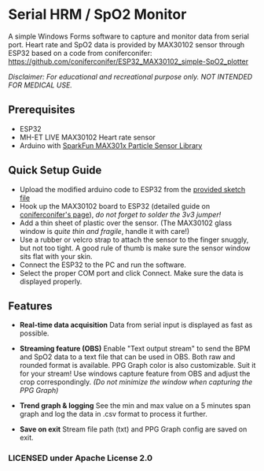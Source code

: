 ﻿# Serial HRM / SpO2 Monitor
A simple Windows Forms software to capture and monitor data from serial port. Heart rate and SpO2 data is provided by MAX30102 sensor through ESP32 based on a code from coniferconifer:
https://github.com/coniferconifer/ESP32_MAX30102_simple-SpO2_plotter

*Disclaimer:
For educational and recreational purpose only. NOT INTENDED FOR MEDICAL USE.*

## Prerequisites
- ESP32
- MH-ET LIVE MAX30102 Heart rate sensor
- Arduino with [SparkFun MAX301x Particle Sensor Library](https://github.com/sparkfun/SparkFun_MAX3010x_Sensor_Library)

## Quick Setup Guide
- Upload the modified arduino code to ESP32 from the [provided sketch file](https://github.com/kampidh/Serial_HRM_Monitor/tree/master/ESP32_MAX30102_simple-SpO2_plotter-BLE_Mod) 
- Hook up the MAX30102 board to ESP32 (detailed guide on [coniferconifer's page](https://github.com/coniferconifer/ESP32_MAX30102_simple-SpO2_plotter)), *do not forget to solder the 3v3 jumper!*
- Add a thin sheet of plastic over the sensor. (The MAX30102 glass window is *quite thin and fragile*, handle it with care!)
- Use a rubber or velcro strap to attach the sensor to the finger snuggly, but not too tight. A good rule of thumb is make sure the sensor window sits flat with your skin.
- Connect the ESP32 to the PC and run the software.
- Select the proper COM port and click Connect. Make sure the data is displayed properly.

## Features
- **Real-time data acquisition**
Data from serial input is displayed as fast as possible.

- **Streaming feature (OBS)**
Enable "Text output stream" to send the BPM and SpO2 data to a text file that can be used in OBS. Both raw and rounded format is available.
PPG Graph color is also customizable. Suit it for your stream! Use windows capture feature from OBS and adjust the crop correspondingly. *(Do not minimize the window when capturing the PPG Graph)*

- **Trend graph & logging**
See the min and max value on a 5 minutes span graph and log the data in .csv format to process it further.

- **Save on exit**
Stream file path (txt) and PPG Graph config are saved on exit.

### LICENSED under Apache License 2.0
